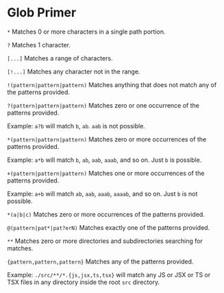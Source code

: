 # Glob Primer

`*` Matches 0 or more characters in a single path portion.

`?` Matches 1 character.

`[...]` Matches a range of characters.

`[!...]` Matches any character not in the range.

`!(pattern|pattern|pattern)` Matches anything that does not match any of the patterns provided.

`?(pattern|pattern|pattern)` Matches zero or one occurrence of the patterns provided.

Example: `a?b` will match `b`, `ab`. `aab` is not possible.

`*(pattern|pattern|pattern)` Matches zero or more occurrences of the patterns provided.

Example: `a*b` will match `b`, `ab`, `aab`, `aaab`, and so on. Just `b` is possible.

`+(pattern|pattern|pattern)` Matches one or more occurrences of the patterns provided.

Example: `a+b` will match `ab`, `aab`, `aaab`, `aaaab`, and so on. Just `b` is not possible.

`*(a|b|c)` Matches zero or more occurrences of the patterns provided.

`@(pattern|pat*|pat?erN)` Matches exactly one of the patterns provided.

`**` Matches zero or more directories and subdirectories searching for matches.

`{pattern,pattern,pattern}` Matches any of the patterns provided.

Example: `./src/**/*.{js,jsx,ts,tsx}` will match any JS or JSX or TS or TSX files in any directory inside the root `src` directory.

